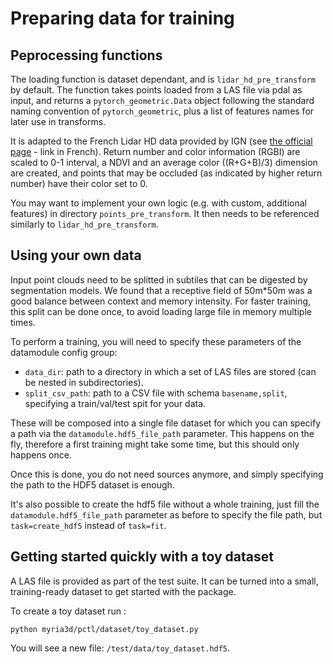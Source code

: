# Preparing data for training

## Peprocessing functions

The loading function is dataset dependant, and is `lidar_hd_pre_transform` by default. The function takes points loaded from a LAS file via pdal as input, and returns a `pytorch_geometric.Data` object following the standard naming convention of `pytorch_geometric`, plus a list of features names for later use in transforms.

It is adapted to the French Lidar HD data provided by IGN (see [the official page](https://geoservices.ign.fr/lidarhd) - link in French). Return number and color information (RGBI) are scaled to 0-1 interval, a NDVI and an average color ((R+G+B)/3) dimension are created, and points that may be occluded (as indicated by higher return number) have their color set to 0.

You may want to implement your own logic (e.g. with custom, additional features) in directory `points_pre_transform`. It then needs to be referenced similarly to `lidar_hd_pre_transform`.


## Using your own data

Input point clouds need to be splitted in subtiles that can be digested by segmentation models. We found that a receptive field of 50m*50m was a good balance between context and memory intensity. For faster training, this split can be done once, to avoid loading large file in memory multiple times.

To perform a training, you will need to specify these parameters of the datamodule config group:
- `data_dir`: path to a directory in which a set of LAS files are stored (can be nested in subdirectories).
- `split_csv_path`: path to a CSV file with schema `basename,split`, specifying a train/val/test spit for your data.

These will be composed into a single file dataset for which you can specify a path via the `datamodule.hdf5_file_path` parameter. This happens on the fly, therefore a first training might take some time, but this should only happens once.

Once this is done, you do not need sources anymore, and simply specifying the path to the HDF5 dataset is enough.


It's also possible to create the hdf5 file without a whole training, just fill the `datamodule.hdf5_file_path` parameter as before to specify the file path, but `task=create_hdf5` instead of `task=fit`.


## Getting started quickly with a toy dataset

A LAS file is provided as part of the test suite. It can be turned into a small, training-ready dataset to get started with the package. 

To create a toy dataset run :
```
python myria3d/pctl/dataset/toy_dataset.py
```

You will see a new file: `/test/data/toy_dataset.hdf5`.